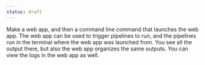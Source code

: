 ```yaml
---
status: draft
---
```


Make a web app, and then a command line command that launches the web app. The web app can be used to trigger pipelines to run, and the pipelines run in the terminal where the web app was launched from. You see all the output there, but also the web app organizes the same outputs. You can view the logs in the web app as well.
